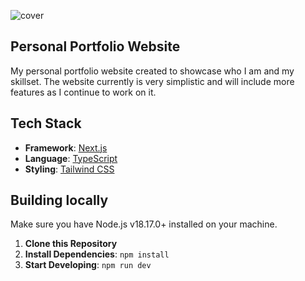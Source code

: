 
![cover](https://github.com/er-lo/erlo-web/assets/93694994/f89fecbd-14e6-4c6e-80b7-d99e828b1897)

## Personal Portfolio Website

My personal portfolio website created to showcase who I am and my skillset. The website currently is very simplistic and will include more features as I continue to work on it.

## Tech Stack

 - **Framework**: [Next.js](https://nextjs.org)
 - **Language**: [TypeScript](https://www.typescriptlang.org/)
 - **Styling**: [Tailwind CSS](https://tailwindcss.com)

## Building locally

Make sure you have Node.js v18.17.0+ installed on your machine.

1. **Clone this Repository**
2. **Install Dependencies**: `npm install`
3. **Start Developing**: `npm run dev`
